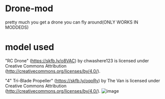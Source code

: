 # Drone-mod
pretty much you get a drone you can fly around(ONLY WORKS IN MODDEDS)
# model used
"RC Drone" (https://skfb.ly/o8VAC) by chwashere123 is licensed under Creative Commons Attribution (http://creativecommons.org/licenses/by/4.0/).

"4" Tri-Blade Propeller" (https://skfb.ly/oqoRy) by The Van is licensed under Creative Commons Attribution (http://creativecommons.org/licenses/by/4.0/).
![image](https://github.com/FURY909/Drone-mod/assets/86896895/064aee33-9320-4545-88e4-f0a16ce1cf78)
